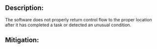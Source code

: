 ## Description:

The software does not properly return control flow to the proper location after it has completed a task or detected an unusual condition.



## Mitigation:
